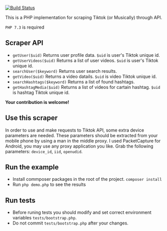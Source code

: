 
[![Build Status](https://travis-ci.org/snuzi/tiktok-scraper-php.svg?branch=master)](https://travis-ci.org/snuzi/tiktok-scraper-php)


This is a PHP implementation for scraping Tiktok (or Musically) through API.

`PHP 7.3` is required

## Scraper API
- `getUser($uid)` Returns user profile data. `$uid` is user's Tiktok unique id.
- `getUserVideos($uid)` Returns a list of user videos. `$uid` is user's Tiktok unique id.
- `searchUser($keyword)` Returns user search results.
- `getVideo($uid)` Returns a video datails. `$uid` is video Tiktok unique id.
- `searchHashtags($keyword)` Returns a list of found hashtags.
- `getHashtagMedia($uid)` Returns a list of videos for cartain hashtag. `$uid` is hashtag Tiktok unique id.

**Your contribution is welcome!**

## Use this scraper
In order to use and make requests to Tiktok API, some extra device parameters are needed. These parameters should be extracted from your mobile phone by using a man in the middle proxy. I used PacketCapture for Android, you may use any proxy application you like. Grab the following parameters: `device_id`, `iid`, `openudid`.

## Run the example
- Install commposer packages in the root of the project.
`composer install`
- Run `php demo.php` to see the results

## Run tests
- Before runing tests you should modify and set correct environment variables `tests/bootstrap.php`.
- Do not commit `tests/bootstrap.php` after your changes.

